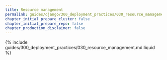 ```yaml
---
title: Resource management
permalink: guides/django/300_deployment_practices/030_resource_management.html
chapter_initial_prepare_cluster: false
chapter_initial_prepare_repo: false
chapter_production_disclaimer: false
---
```


{% include guides/300_deployment_practices/030_resource_management.md.liquid %}
